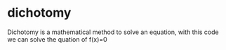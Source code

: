 # dichotomy
Dichotomy is a mathematical method to solve an equation, with this code we can  solve the quation of f(x)=0
